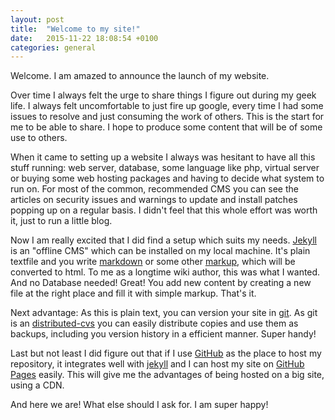 ```yaml
---
layout: post
title:  "Welcome to my site!"
date:   2015-11-22 18:08:54 +0100
categories: general
---
```

Welcome. I am amazed to announce the launch of my website. 

Over time I always felt the urge to share things I figure out during my geek life. I always felt uncomfortable to just fire up google, every time I had some issues to resolve and just consuming the work of others. This is the start for me to be able to share. I hope to produce some content that will be of some use to others.

When it came to setting up a website I always was hesitant to have all this stuff running: web server, database, some language like php, virtual server or buying some web hosting packages and having to decide what system to run on. For most of the common, recommended CMS you can see the articles on security issues and warnings to update and install patches popping up on a regular basis. I didn't feel that this whole effort was worth it, just to run a little blog.

Now I am really excited that I did find a setup which suits my needs. [Jekyll][jekyll] is an "offline CMS" which can be installed on my local machine. It's plain textfile and you write [markdown][markdown] or some other [markup][markup], which will be converted to html. To me as a longtime wiki author, this was what I wanted. And no Database needed! Great! You add new content by creating a new file at the right place and fill it with simple markup. That's it.

Next advantage: As this is plain text, you can version your site in [git]. As git is an [distributed-cvs] you can easily distribute copies and use them as backups, including you version history in a efficient manner. Super handy!

Last but not least I did figure out that if I use [GitHub][github] as the place to host my repository, it integrates well with [jekyll] and I can host my site on [GitHub Pages][github-pages] easily. This will give me the advantages of being hosted on a big site, using a CDN.

And here we are! What else should I ask for. I am super happy!




[jekyll]: http://jekyllrb.com
[markdown]: https://de.wikipedia.org/wiki/Markdown
[markup]: https://en.wikipedia.org/wiki/Markup_language
[git]: https://en.wikipedia.org/wiki/Git_%28software%29
[github]: https://github.com/
[github-pages]: https://pages.github.com/
[distributed-cvs]: https://en.wikipedia.org/wiki/Distributed_Concurrent_Versions_System

